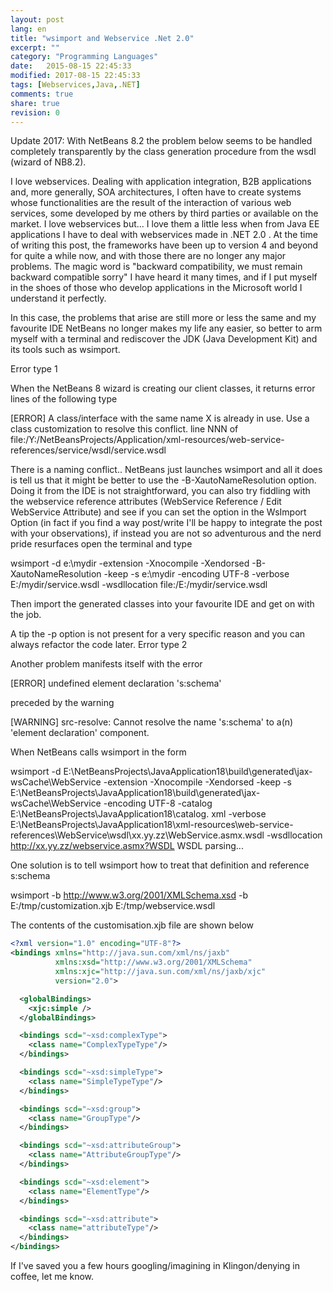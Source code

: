 ```yaml
--- 
layout: post
lang: en
title: "wsimport and Webservice .Net 2.0"
excerpt: ""
category: "Programming Languages"
date:   2015-08-15 22:45:33
modified: 2017-08-15 22:45:33
tags: [Webservices,Java,.NET]
comments: true
share: true
revision: 0
---
```


Update 2017: With NetBeans 8.2 the problem below seems to be handled completely transparently by the class generation procedure from the wsdl (wizard of NB8.2).

I love webservices.
Dealing with application integration, B2B applications and, more generally, SOA architectures, I often have to create systems whose functionalities are the result of the interaction of various web services, some developed by me others by third parties or available on the market.
I love webservices but...
I love them a little less when from Java EE applications I have to deal with webservices made in .NET 2.0 . At the time of writing this post, the frameworks have been up to version 4 and beyond for quite a while now, and with those there are no longer any major problems.  The magic word is "backward compatibility, we must remain backward compatible sorry" I have heard it many times, and if I put myself in the shoes of those who develop applications in the Microsoft world I understand it perfectly. 

In this case, the problems that arise are still more or less the same and my favourite IDE NetBeans no longer makes my life any easier, so better to arm myself with a terminal and rediscover the JDK (Java Development Kit) and its tools such as wsimport.

Error type 1

When the NetBeans 8 wizard is creating our client classes, it returns error lines of the following type

[ERROR] A class/interface with the same name X is already in use. Use a class customization to resolve this conflict.
  line NNN of file:/Y:/NetBeansProjects/Application/xml-resources/web-service-references/service/wsdl/service.wsdl

There is a naming conflict..
NetBeans just launches wsimport and all it does is tell us that it might be better to use the -B-XautoNameResolution option. Doing it from the IDE is not straightforward, you can also try fiddling with the webservice reference attributes (WebService Reference / Edit WebService Attribute) and see if you can set the option in the WsImport Option (in fact if you find a way post/write I'll be happy to integrate the post with your observations), if instead you are not so adventurous and the nerd pride resurfaces open the terminal and type

wsimport -d e:\mydir -extension -Xnocompile -Xendorsed -B-XautoNameResolution -keep -s e:\mydir -encoding UTF-8 -verbose E:/mydir/service.wsdl -wsdllocation file:/E:/mydir/service.wsdl

Then import the generated classes into your favourite IDE and get on with the job.

A tip the -p <mycustompackage> option is not present for a very specific reason and you can always refactor the code later.
Error type 2

Another problem manifests itself with the error


[ERROR] undefined element declaration 's:schema'

preceded by the warning

[WARNING] src-resolve: Cannot resolve the name 's:schema' to a(n) 'element declaration' component.

When NetBeans calls wsimport in the form

 wsimport -d E:\NetBeansProjects\JavaApplication18\build\generated\jax-wsCache\WebService -extension -Xnocompile -Xendorsed -keep -s E:\NetBeansProjects\JavaApplication18\build\generated\jax-wsCache\WebService -encoding UTF-8 -catalog E:\NetBeansProjects\JavaApplication18\catalog. xml -verbose E:\NetBeansProjects\JavaApplication18\xml-resources\web-service-references\WebService\wsdl\xx.yy.zz\WebService.asmx.wsdl -wsdllocation http://xx.yy.zz/webservice.asmx?WSDL
WSDL parsing...

One solution is to tell wsimport how to treat that definition and reference s:schema

wsimport -b http://www.w3.org/2001/XMLSchema.xsd -b E:/tmp/customization.xjb E:/tmp/webservice.wsdl

The contents of the customisation.xjb file are shown below
```xml
<?xml version="1.0" encoding="UTF-8"?>
<bindings xmlns="http://java.sun.com/xml/ns/jaxb"
          xmlns:xsd="http://www.w3.org/2001/XMLSchema"
          xmlns:xjc="http://java.sun.com/xml/ns/jaxb/xjc"
          version="2.0">

  <globalBindings>
    <xjc:simple />
  </globalBindings>

  <bindings scd="~xsd:complexType">
    <class name="ComplexTypeType"/>
  </bindings>

  <bindings scd="~xsd:simpleType">
    <class name="SimpleTypeType"/>
  </bindings>

  <bindings scd="~xsd:group">
    <class name="GroupType"/>
  </bindings>

  <bindings scd="~xsd:attributeGroup">
    <class name="AttributeGroupType"/>
  </bindings>

  <bindings scd="~xsd:element">
    <class name="ElementType"/>
  </bindings>

  <bindings scd="~xsd:attribute">
    <class name="attributeType"/>
  </bindings>
</bindings>
```
If I've saved you a few hours googling/imagining in Klingon/denying in coffee, let me know.